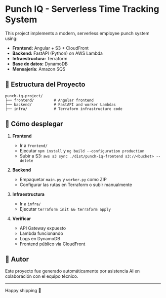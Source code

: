 # Punch IQ - Serverless Time Tracking System 

This project implements a modern, serverless employee punch system using:

- **Frontend:** Angular + S3 + CloudFront
- **Backend:** FastAPI (Python) on AWS Lambda
- **Infraestructura:** Terraform
- **Base de datos:** DynamoDB
- **Mensajería:** Amazon SQS

## 📁 Estructura del Proyecto
 
``` 
punch-iq-project/
├── frontend/         # Angular frontend
├── backend/          # FastAPI and worker Lambdas
├── infra/            # Terraform infrastructure code
```

## 🚀 Cómo desplegar

1. **Frontend**
   - Ir a `frontend/`
   - Ejecutar `npm install` y `ng build --configuration production`
   - Subir a S3: `aws s3 sync ./dist/punch-iq-frontend s3://<bucket> --delete`

2. **Backend**
   - Empaquetar `main.py` y `worker.py` como ZIP
   - Configurar las rutas en Terraform o subir manualmente

3. **Infraestructura**
   - Ir a `infra/`
   - Ejecutar `terraform init && terraform apply`

4. **Verificar**
   - API Gateway expuesto
   - Lambda funcionando
   - Logs en DynamoDB
   - Frontend público vía CloudFront

## 🧠 Autor
Este proyecto fue generado automáticamente por asistencia AI en colaboración con el equipo técnico.

---

Happy shipping 🚀
